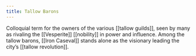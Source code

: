 ```yaml
---
title: Tallow Barons
---
```


Colloquial term for the owners of the various [[tallow guilds]], seen by many as rivaling the [[Vesperite]] [[nobility]] in power and influence. Among the tallow barons, [[Iron Caseval]] stands alone as the visionary leading the city’s [[tallow revolution]].